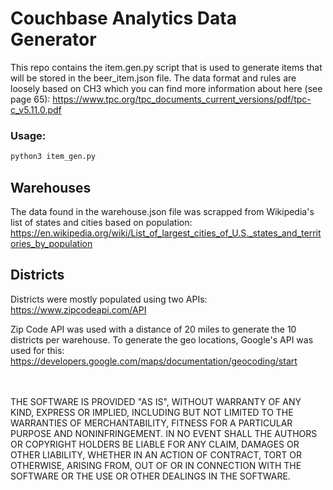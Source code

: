 # Couchbase Analytics Data Generator
This repo contains the item.gen.py script that is used to generate items that will be stored in the beer_item.json file.  The data format and rules are loosely based on CH3 which you can find more information about here (see page 65): https://www.tpc.org/tpc_documents_current_versions/pdf/tpc-c_v5.11.0.pdf

### Usage:
```python
python3 item_gen.py 
```

## Warehouses

The data found in the warehouse.json file was scrapped from Wikipedia's list of states and cities based on population:
https://en.wikipedia.org/wiki/List_of_largest_cities_of_U.S._states_and_territories_by_population

## Districts
Districts were mostly populated using two APIs:
https://www.zipcodeapi.com/API

Zip Code API was used with a distance of 20 miles to generate the 10 districts per warehouse.  To generate the geo locations, Google's API was used for this:  
https://developers.google.com/maps/documentation/geocoding/start

<br><br>
THE SOFTWARE IS PROVIDED "AS IS", WITHOUT WARRANTY OF ANY KIND, EXPRESS OR IMPLIED, INCLUDING BUT NOT LIMITED TO THE WARRANTIES OF MERCHANTABILITY, FITNESS FOR A PARTICULAR PURPOSE AND NONINFRINGEMENT. IN NO EVENT SHALL THE AUTHORS OR COPYRIGHT HOLDERS BE LIABLE FOR ANY CLAIM, DAMAGES OR OTHER LIABILITY, WHETHER IN AN ACTION OF CONTRACT, TORT OR OTHERWISE, ARISING FROM, OUT OF OR IN CONNECTION WITH THE SOFTWARE OR THE USE OR OTHER DEALINGS IN THE SOFTWARE.
